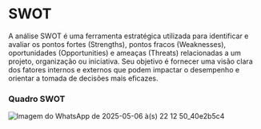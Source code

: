 # SWOT

A análise SWOT é uma ferramenta estratégica utilizada para identificar e avaliar os pontos fortes (Strengths), pontos fracos (Weaknesses), oportunidades (Opportunities) e ameaças (Threats) relacionadas a um projeto, organização ou iniciativa. Seu objetivo é fornecer uma visão clara dos fatores internos e externos que podem impactar o desempenho e orientar a tomada de decisões mais eficazes.

### Quadro SWOT

![Imagem do WhatsApp de 2025-05-06 à(s) 22 12 50_40e2b5c4](https://github.com/user-attachments/assets/3dce6eaf-6379-4cac-982e-c0f19c9b4f76)
